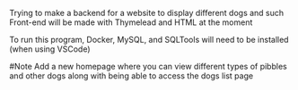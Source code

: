 Trying to make a backend for a website to display different dogs and such
Front-end will be made with Thymelead and HTML at the moment

To run this program, Docker, MySQL, and SQLTools will need to be installed (when using VSCode)

#Note
Add a new homepage where you can view different types of pibbles and other dogs
along with being able to access the dogs list page